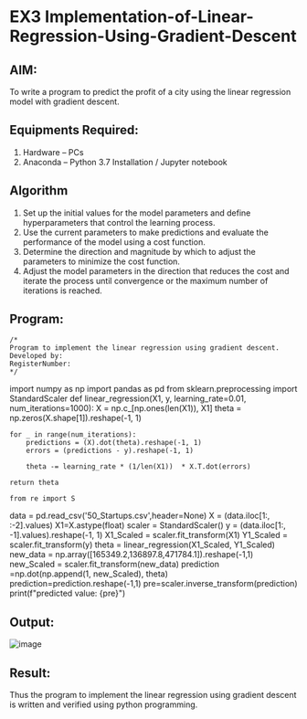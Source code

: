 # EX3 Implementation-of-Linear-Regression-Using-Gradient-Descent

## AIM:
To write a program to predict the profit of a city using the linear regression model with gradient descent.

## Equipments Required:
1. Hardware – PCs
2. Anaconda – Python 3.7 Installation / Jupyter notebook

## Algorithm
1. Set up the initial values for the model parameters and define hyperparameters that control the learning process.
2. Use the current parameters to make predictions and evaluate the performance of the model using a cost function.
3. Determine the direction and magnitude by which to adjust the parameters to minimize the cost function.
4. Adjust the model parameters in the direction that reduces the cost and iterate the process until convergence or the maximum number of iterations is reached.

## Program:
```
/*
Program to implement the linear regression using gradient descent.
Developed by: 
RegisterNumber:  
*/
```
import numpy as np
import pandas as pd
from sklearn.preprocessing import StandardScaler
def linear_regression(X1, y, learning_rate=0.01, num_iterations=1000):
    X = np.c_[np.ones(len(X1)), X1]
    theta = np.zeros(X.shape[1]).reshape(-1, 1)

    for _ in range(num_iterations):
        predictions = (X).dot(theta).reshape(-1, 1)
        errors = (predictions - y).reshape(-1, 1)

        theta -= learning_rate * (1/len(X1))  * X.T.dot(errors)

    return theta

    from re import S
data = pd.read_csv('50_Startups.csv',header=None)
X = (data.iloc[1:, :-2].values)
X1=X.astype(float)
scaler = StandardScaler()
y = (data.iloc[1:, -1].values).reshape(-1, 1)
X1_Scaled = scaler.fit_transform(X1)
Y1_Scaled = scaler.fit_transform(y)
theta = linear_regression(X1_Scaled, Y1_Scaled)
new_data = np.array([165349.2,136897.8,471784.1]).reshape(-1,1)
new_Scaled = scaler.fit_transform(new_data)
prediction =np.dot(np.append(1, new_Scaled), theta)
prediction=prediction.reshape(-1,1)
pre=scaler.inverse_transform(prediction)
print(f"predicted value: {pre}")

## Output:
![image](https://github.com/user-attachments/assets/614e24fe-8545-451b-a8a0-1929c0afa003)


## Result:
Thus the program to implement the linear regression using gradient descent is written and verified using python programming.
